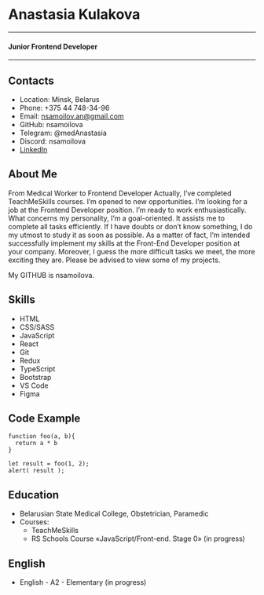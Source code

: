 # Anastasia Kulakova
*********

#### **Junior Frontend Developer**
*********

## Contacts
+ Location: Minsk, Belarus
+ Phone: +375 44 748-34-96
+ Email: nsamoilov.an@gmail.com
+ GitHub: nsamoilova
+ Telegram: @medAnastasia
+ Discord: nsamoilova
+ [LinkedIn](https://www.linkedin.com/in/anastasia-kulakova-6249b5225/)

## About Me
From Medical Worker to Frontend Developer
Actually, I’ve completed TeachMeSkills courses. I’m opened to new opportunities. I’m looking for a job at the Frontend Developer position. 
I’m ready to work enthusiastically.
What concerns my personality, I’m a goal-oriented. It assists me to complete all tasks efficiently. 
If I have doubts or don’t know something, I do my utmost to study it as soon as possible.
As a matter of fact, I’m intended successfully implement my skills at the Front-End Developer position at your company.
Moreover, I guess the more difficult tasks we meet, the more exciting they are.
Please be advised to view some of my projects.

My GITHUB is nsamoilova.

## Skills
- HTML
- CSS/SASS
- JavaScript 
- React
- Git
- Redux
- TypeScript
- Bootstrap
- VS Code
- Figma

## Code Example
```
function foo(a, b){
  return a * b
}

let result = foo(1, 2);
alert( result );
```


## Education
+ Belarusian State Medical College, 
                    Obstetrician, Paramedic
+ Courses:
  - TeachMeSkills
  - RS Schools Course «JavaScript/Front-end. Stage 0» (in progress)

## English
+ English - A2 - Elementary (in progress)


